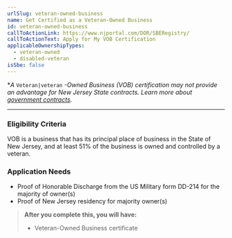 ```yaml
---
urlSlug: veteran-owned-business
name: Get Certified as a Veteran-Owned Business
id: veteran-owned-business
callToActionLink: https://www.njportal.com/DOR/SBERegistry/
callToActionText: Apply for My VOB Certification
applicableOwnershipTypes:
  - veteran-owned
  - disabled-veteran
isSbe: false
---
```

*[](https://business.nj.gov/pages/government-contracting)*A* `Veteran|veteran` *\-Owned Business (VOB) certification may not provide an advantage for New Jersey State contracts. Learn more about [government contracts](https://business.nj.gov/pages/contract-with-new-jersey)*.

- - -

### Eligibility Criteria

VOB is a business that has its principal place of business in the State of New Jersey, and at least 51% of the business is owned and controlled by a veteran.

### Application Needs

* Proof of Honorable Discharge from the US Military form DD-214 for the majority of owner(s)
* Proof of New Jersey residency for majority owner(s)

> **After you complete this, you will have:**
>
> * Veteran-Owned Business certificate